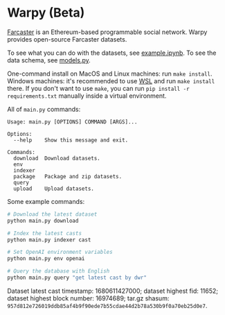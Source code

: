 # Warpy (Beta)

[Farcaster](https://github.com/farcasterxyz/protocol) is an Ethereum-based programmable social network. Warpy provides open-source Farcaster datasets.

To see what you can do with the datasets, see [example.ipynb](example.ipynb). To see the data schema, see [models.py](models.py).

One-command install on MacOS and Linux machines: run `make install`. Windows machines: it's recommended to use [WSL](https://docs.microsoft.com/en-us/windows/wsl/install-win10) and run `make install` there. If you don't want to use `make`, you can run `pip install -r requirements.txt` manually inside a virtual environment.

All of `main.py` commands:

```
Usage: main.py [OPTIONS] COMMAND [ARGS]...

Options:
  --help    Show this message and exit.

Commands:
  download  Download datasets.
  env
  indexer
  package   Package and zip datasets.
  query
  upload    Upload datasets.
```

Some example commands:

```bash
# Download the latest dataset
python main.py download

# Index the latest casts
python main.py indexer cast

# Set OpenAI environment variables
python main.py env openai

# Query the database with English
python main.py query "get latest cast by dwr"
```

Dataset latest cast timestamp: 1680611427000; dataset highest fid: 11652; dataset highest block number: 16974689; tar.gz shasum: `957d812e726019ddb85af4b9f90ede7b55cdae44d2b78a530b9f0a70eb25d0e7`.
